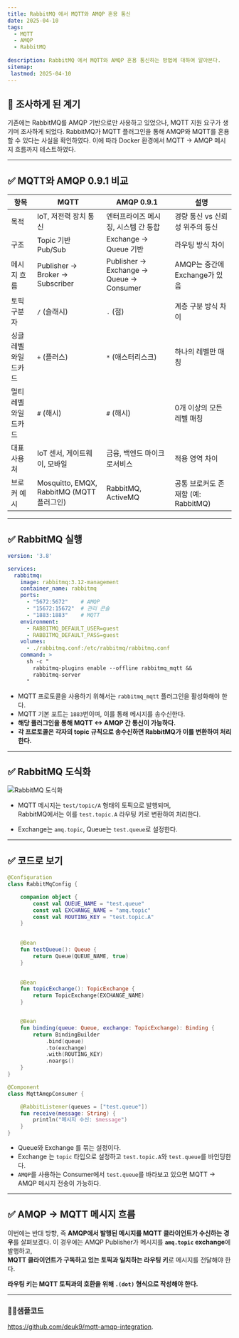 ```yaml
---
title: RabbitMQ 에서 MQTT와 AMQP 혼용 통신
date: 2025-04-10
tags:
  - MQTT
  - AMQP
  - RabbitMQ
  
description: RabbitMQ 에서 MQTT와 AMQP 혼용 통신하는 방법에 대하여 알아본다.
sitemap:
 lastmod: 2025-04-10
---
```



## 🧐 조사하게 된 계기

기존에는 RabbitMQ를 AMQP 기반으로만 사용하고 있었으나, MQTT 지원 요구가 생기며 조사하게 되었다.
RabbitMQ가 MQTT 플러그인을 통해 AMQP와 MQTT를 혼용할 수 있다는 사실을 확인하였다.
이에 따라 Docker 환경에서 MQTT → AMQP 메시지 흐름까지 테스트하였다.

---

## ✅ MQTT와 AMQP 0.9.1 비교

| 항목          | MQTT                                  | AMQP 0.9.1                              | 설명                        |
| ----------- | ------------------------------------- | --------------------------------------- | ------------------------- |
| 목적          | IoT, 저전력 장치 통신                        | 엔터프라이즈 메시징, 시스템 간 통합                    | 경량 통신 vs 신뢰성 위주의 통신       |
| 구조          | Topic 기반 Pub/Sub                      | Exchange → Queue 기반                     | 라우팅 방식 차이                 |
| 메시지 흐름      | Publisher → Broker → Subscriber       | Publisher → Exchange → Queue → Consumer | AMQP는 중간에 Exchange가 있음    |
| 토픽 구분자      | `/` (슬래시)                             | `.` (점)                                 | 계층 구분 방식 차이               |
| 싱글 레벨 와일드카드 | `+` (플러스)                             | `*` (애스터리스크)                            | 하나의 레벨만 매칭                |
| 멀티 레벨 와일드카드 | `#` (해시)                              | `#` (해시)                                | 0개 이상의 모든 레벨 매칭           |
| 대표 사용처      | IoT 센서, 게이트웨이, 모바일                    | 금융, 백엔드 마이크로서비스                         | 적용 영역 차이                  |
| 브로커 예시      | Mosquitto, EMQX, RabbitMQ (MQTT 플러그인) | RabbitMQ, ActiveMQ                      | 공통 브로커도 존재함 (예: RabbitMQ) |

---

## ✅ RabbitMQ 실행

```yaml
version: '3.8'

services:
  rabbitmq:
    image: rabbitmq:3.12-management
    container_name: rabbitmq
    ports:
      - "5672:5672"    # AMQP
      - "15672:15672"  # 관리 콘솔
      - "1883:1883"    # MQTT
    environment:
      - RABBITMQ_DEFAULT_USER=guest
      - RABBITMQ_DEFAULT_PASS=guest
    volumes:
      - ./rabbitmq.conf:/etc/rabbitmq/rabbitmq.conf
    command: >
      sh -c "
        rabbitmq-plugins enable --offline rabbitmq_mqtt &&
        rabbitmq-server
      "
```
- MQTT 프로토콜을 사용하기 위해서는 `rabbitmq_mqtt` 플러그인을 활성화해야 한다.
- MQTT 기본 포트는 `1883`번이며, 이를 통해 메시지를 송수신한다.
- **해당 플러그인을 통해 MQTT <-> AMQP 간 통신이 가능하다.**
- **각 프로토콜은 각자의 topic 규칙으로 송수신하면 RabbitMQ가 이를 변환하여 처리한다.**

---

## ✅ RabbitMQ 도식화
![RabbitMQ 도식화](/blog/infra/MQTT-AMQP.png)
- MQTT 메시지는 `test/topic/A` 형태의 토픽으로 발행되며,  
  RabbitMQ에서는 이를 `test.topic.A` 라우팅 키로 변환하여 처리한다.

- Exchange는 `amq.topic`, Queue는 `test.queue`로 설정한다.

---

## ✅ 코드로 보기

```kotlin
@Configuration
class RabbitMqConfig {

    companion object {
        const val QUEUE_NAME = "test.queue"
        const val EXCHANGE_NAME = "amq.topic"
        const val ROUTING_KEY = "test.topic.A"
    }

    
    @Bean
    fun testQueue(): Queue {
        return Queue(QUEUE_NAME, true)
    }

  
    @Bean
    fun topicExchange(): TopicExchange {
        return TopicExchange(EXCHANGE_NAME)
    }


    @Bean
    fun binding(queue: Queue, exchange: TopicExchange): Binding {
        return BindingBuilder
            .bind(queue)
            .to(exchange)
            .with(ROUTING_KEY)
            .noargs()
    }
}
```

```kotlin
@Component
class MqttAmqpConsumer {

    @RabbitListener(queues = ["test.queue"])
    fun receive(message: String) {
        println("메시지 수신: $message")
    }
}
```
- Queue와 Exchange 를 묶는 설정이다.
- Exchange 는 `topic` 타입으로 설정하고 `test.topic.A`와 `test.queue`를 바인딩한다.
- `AMQP`를 사용하는 Consumer에서 `test.queue`를 바라보고 있으면 MQTT -> AMQP 메시지 전송이 가능하다.

---

## ✅ AMQP → MQTT 메시지 흐름

이번에는 반대 방향, 즉 **AMQP에서 발행된 메시지를 MQTT 클라이언트가 수신하는 경우**를 살펴보겠다.
이 경우에는 AMQP Publisher가 메시지를 **`amq.topic` exchange**에 발행하고,  
**MQTT 클라이언트가 구독하고 있는 토픽과 일치하는 라우팅 키**로 메시지를 전달해야 한다.

**라우팅 키는 MQTT 토픽과의 호환을 위해 `.(dot)` 형식으로 작성해야 한다.**

---

### 🧑‍💻샘플코드
https://github.com/deuk9/mqtt-amqp-integration.